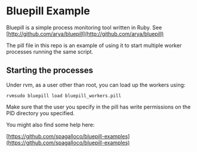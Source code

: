 # Bluepill Example
Bluepill is a simple process monitoring tool written in Ruby. See [http://github.com/arya/bluepill](http://github.com/arya/bluepill)

The pill file in this repo is an example of using it to start multiple worker processes running the same script.

## Starting the processes
Under rvm, as a user other than root, you can load up the workers using:

    rvmsudo bluepill load bluepill_workers.pill
    

Make sure that the user you specify in the pill has write permissions on the PID directory you specified.

You might also find some help here:

[https://github.com/spagalloco/bluepill-examples](https://github.com/spagalloco/bluepill-examples)